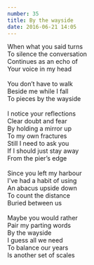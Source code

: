 ```yaml
---
number: 35
title: By the wayside
date: 2016-06-21 14:05
---
```


When what you said turns<br>
To silence the conversation<br>
Continues as an echo of<br>
Your voice in my head<br>
<br>
You don’t have to walk<br>
Beside me while I fall<br>
To pieces by the wayside<br>
<br>
I notice your reflections<br>
Clear doubt and fear<br>
By holding a mirror up<br>
To my own fractures<br>
Still I need to ask you<br>
If I should just stay away<br>
From the pier’s edge<br>
<br>
Since you left my harbour<br>
I've had a habit of using<br>
An abacus upside down<br>
To count the distance<br>
Buried between us<br>
<br>
Maybe you would rather<br>
Pair my parting words<br>
By the wayside<br>
I guess all we need<br>
To balance our years<br>
Is another set of scales<br>